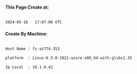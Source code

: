 
   
#### This Page Create at:

```bash

2024-05-16 - 17:07:06 UTC

```

#### Create By Machine:

```bash

Host Name : fv-az774-353

platform  : Linux-6.5.0-1021-azure-x86_64-with-glibc2.35

Ip Local  : 10.1.0.42

```

